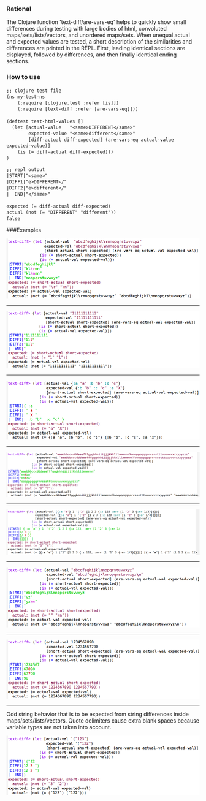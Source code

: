 ﻿﻿
### Rational ﻿﻿﻿

The Clojure function 'text-diff/are-vars-eq' helps to quickly show small differences during testing with large bodies of html, convoluted maps/sets/lists/vectors, and unordered maps/sets. When unequal actual and expected values are tested, a short description of the similarities and differences are printed in the REPL. First, leading identical sections are displayed, followed by differences, and then finally identical ending sections.

### How to use

```
;; clojure test file
(ns my-test-ns
    (:require [clojure.test :refer [is]])
    (:require [text-diff :refer [are-vars-eq]]))

(deftest test-html-values []
  (let [actual-value   "<same>DIFFERENT</same>"
        expected-value "<same>different</same>"
        [diff-actual diff-expected] (are-vars-eq actual-value expected-value)]
    (is (= diff-actual diff-expected)))
)
```


```
;; repl output
|START|"<same>"
|DIFF1|"e>DIFFERENT</"
|DIFF2|"e>different</"
|  END|"</same>"

expected (= diff-actual diff-expected)
actual (not (= "DIFFERENT" "different"))
false
```

###Examples




![Hard to see \n versus \r](images/a_r_vs_n.png)

---

![Hard to see 1 versus L](images/b_1_vs_l.png)

---

![Hard to see c versus X](images/c_out_order.png)

---

![Hard to see X versus Y](images/d_lots_x_y.png)

---

![Hard to see 1/3 versus 1/4](images/e_map_3_4.png)


---

![Hard to see ending \n](images/f_end_n.png)


---

![Hard to see 8 versus 7](images/g_numbers_7_8.png)

---
Odd string behavior that is to be expected from string differences inside maps/sets/lists/vectors. Quote delimiters cause extra blank spaces because variable types are not taken into account.

![Hard to see 8 versus 7](images/h_str_in_list.png)

